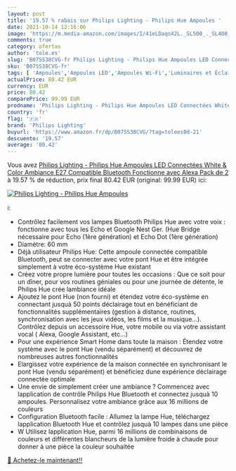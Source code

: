 ```yaml
---
layout: post
title: '19.57 % rabais sur Philips Lighting - Philips Hue Ampoules '
date: 2021-10-14 12:16:06
image: 'https://m.media-amazon.com/images/I/41eLDaqo42L._SL500_._SL400_.jpg'
comments: true
category: ofertas
author: 'tole.es'
slug: 'B07SS38CVG-fr Philips Lighting - Philips Hue Ampoules LED Connectées...'
sku: 'B07SS38CVG-fr'
tags: [ 'Ampoules','Ampoules LED','Ampoules Wi-Fi','Luminaires et Éclairage','Luminaires et éclairage','philips lighting', ]
actualPrice: 80.42 EUR
currency: EUR
price: 80.42
comparePrice: 99.99 EUR
prodname: 'Philips Lighting - Philips Hue Ampoules LED Connectées White & Color Ambiance E27 Compatible Bluetooth  Fonctionne avec Alexa Pack de 2'
country: 'fr'
flag: '🇫🇷'
brand: 'Philips Lighting'
buyurl: 'https://www.amazon.fr/dp/B07SS38CVG/?tag=tolees0d-21'
descuento: '19.57'
average: '80.42'
---
```


Vous avez [Philips Lighting - Philips Hue Ampoules LED Connectées White & Color Ambiance E27 Compatible Bluetooth  Fonctionne avec Alexa Pack de 2](https://www.amazon.fr/dp/B07SS38CVG/?tag=tolees0d-21)  à  19.57 % de réduction, prix final  80.42 EUR (original: 99.99 EUR) ici:

[![Philips Lighting - Philips Hue Ampoules ](https://m.media-amazon.com/images/I/41eLDaqo42L._SL500_._SL400_.jpg)](https://www.amazon.fr/dp/B07SS38CVG/?tag=tolees0d-21)

ℹ️:

- Contrôlez facilement vos lampes Bluetooth Philips Hue avec votre voix : fonctionne avec tous les Echo et Google Nest Ger. (Hue Bridge nécessaire pour Echo (1ère génération) et Echo Dot (1ère génération)
- Diamètre: 60 mm
- Déjà utilisateur Philips Hue: Cette ampoule connectée compatible Bluetooth, peut se connecter avec votre pont Hue et être intégrée simplement à votre éco-système Hue existant
- Créez votre propre lumière pour toutes les occasions : Que ce soit pour un dîner, pour vos routines géniales ou pour une journée de détente, le Philips Hue crée lambiance idéale
- Ajoutez le pont Hue (non fourni) et étendez votre éco-système en connectant jusquà 50 points déclairage tout en bénéficiant de fonctionnalités supplémentaires (gestion à distance, routines, synchronisation avec les jeux vidéos, les films et la musique...). Contrôlez depuis un accessoire Hue, votre mobile ou via votre assistant vocal ( Alexa, Google Assistant, etc...)
- Pour une expérience Smart Home dans toute la maison : Étendez votre système avec le pont Hue (vendu séparément) et découvrez de nombreuses autres fonctionnalités
- Elargissez votre expérience de la maison connectée en synchronisant le pont Hue (vendu séparément) et bénéficiez dune expérience déclairage connectée optimale
- Une envie de simplement créer une ambiance ? Commencez avec lapplication de contrôle Philips Hue Bluetooth et connectez jusquà 10 ampoules. Personnalisez votre ambiance grâce aux 16 millions de couleurs
- Configuration Bluetooth facile : Allumez la lampe Hue, téléchargez lapplication Bluetooth Hue et contrôlez jusquà 10 lampes dans une pièce
- W Utilisez lapplication Hue, parmi 16 millions de combinaisons de couleurs et différentes blancheurs de la lumière froide à chaude pour donner à une pièce la couleur souhaitée

[🛒 Achetez-le maintenant!!](https://www.amazon.fr/dp/B07SS38CVG/?tag=tolees0d-21)
